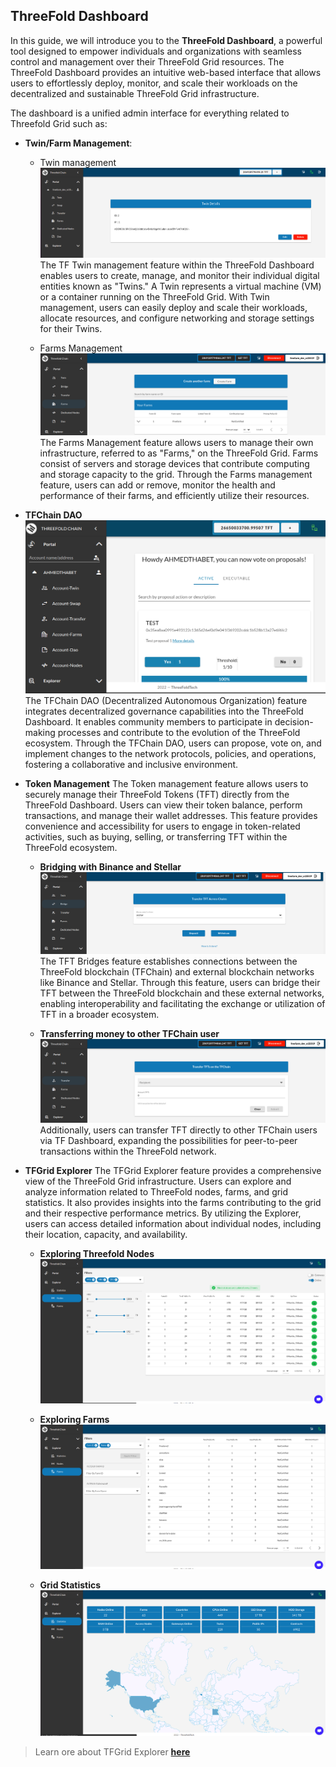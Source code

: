 ## ThreeFold Dashboard

In this guide, we will introduce you to the **ThreeFold Dashboard**, a powerful tool designed to empower individuals and organizations with seamless control and management over their ThreeFold Grid resources. The ThreeFold Dashboard provides an intuitive web-based interface that allows users to effortlessly deploy, monitor, and scale their workloads on the decentralized and sustainable ThreeFold Grid infrastructure. 

The dashboard is a unified admin interface for everything related to Threefold Grid such as:

- **Twin/Farm Management**: 
    - Twin management
    ![twin mgmt](./img/dashboard_portal_twin.png)
    The TF Twin management feature within the ThreeFold Dashboard enables users to create, manage, and monitor their individual digital entities known as "Twins." A Twin represents a virtual machine (VM) or a container running on the ThreeFold Grid. With Twin management, users can easily deploy and scale their workloads, allocate resources, and configure networking and storage settings for their Twins.

    - Farms Management
    ![farm mgmt](./img/dashboard_portal_farms.png)
    The Farms Management feature allows users to manage their own infrastructure, referred to as "Farms," on the ThreeFold Grid. Farms consist of servers and storage devices that contribute computing and storage capacity to the grid. Through the Farms management feature, users can add or remove, monitor the health and performance of their farms, and efficiently utilize their resources.

- **TFChain DAO**
![dao](./img/dashboard_dao.png)
The TFChain DAO (Decentralized Autonomous Organization) feature integrates decentralized governance capabilities into the ThreeFold Dashboard. It enables community members to participate in decision-making processes and contribute to the evolution of the ThreeFold ecosystem. Through the TFChain DAO, users can propose, vote on, and implement changes to the network protocols, policies, and operations, fostering a collaborative and inclusive environment.

- **Token Management**
  The Token management feature allows users to securely manage their ThreeFold Tokens (TFT) directly from the ThreeFold Dashboard. Users can view their token balance, perform transactions, and manage their wallet addresses. This feature provides convenience and accessibility for users to engage in token-related activities, such as buying, selling, or transferring TFT within the ThreeFold ecosystem.

    - **Bridging with Binance and Stellar**
    ![bridge](./img/dashboard_bridge.png)
    The TFT Bridges feature establishes connections between the ThreeFold blockchain (TFChain) and external blockchain networks like Binance and Stellar. Through this feature, users can bridge their TFT between the ThreeFold blockchain and these external networks, enabling interoperability and facilitating the exchange or utilization of TFT in a broader ecosystem. 

    - **Transferring money to other TFChain user**
    ![transfer](./img/dashboard_portal_transfer.png)
    Additionally, users can transfer TFT directly to other TFChain users via TF Dashboard, expanding the possibilities for peer-to-peer transactions within the ThreeFold network.

- **TFGrid Explorer**
  The TFGrid Explorer feature provides a comprehensive view of the ThreeFold Grid infrastructure. Users can explore and analyze information related to ThreeFold nodes, farms, and grid statistics. It also provides insights into the farms contributing to the grid and their respective performance metrics. By utilizing the Explorer, users can access detailed information about individual nodes, including their location, capacity, and availability.

    - **Exploring Threefold Nodes**
    ![nodes](./img/dashboard_explorer_nodes.png)

    - **Exploring Farms**
    ![farms](./img/dashboard_explorer_farms.png)

    - **Grid Statistics**
    ![stats](./img/dashboard_explorer_statistics.png)
    
> Learn ore about TFGrid Explorer [**here**](./explorer/explorer_home.md)
